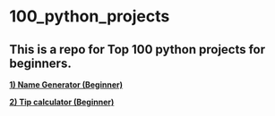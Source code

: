 # 100_python_projects
## This is a repo for Top 100 python projects for beginners.  
**[1) Name Generator (Beginner)](Name_Generator.py)**

**[2) Tip calculator (Beginner)](Tip_Calculator.py)**